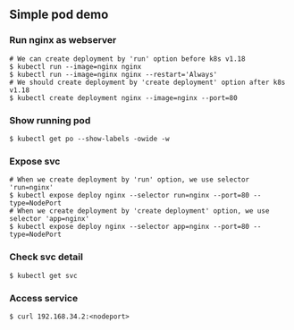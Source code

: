 ## Simple pod demo

### Run nginx as webserver

```shell
# We can create deployment by 'run' option before k8s v1.18
$ kubectl run --image=nginx nginx
$ kubectl run --image=nginx nginx --restart='Always'
# We should create deployment by 'create deployment' option after k8s v1.18
$ kubectl create deployment nginx --image=nginx --port=80
```

### Show running pod

```shell
$ kubectl get po --show-labels -owide -w
```

### Expose svc

```shell
# When we create deployment by 'run' option, we use selector 'run=nginx'
$ kubectl expose deploy nginx --selector run=nginx --port=80 --type=NodePort
# When we create deployment by 'create deployment' option, we use selector 'app=nginx'
$ kubectl expose deploy nginx --selector app=nginx --port=80 --type=NodePort
```

### Check svc detail

```shell
$ kubectl get svc
```

### Access service

```shell
$ curl 192.168.34.2:<nodeport>
```
